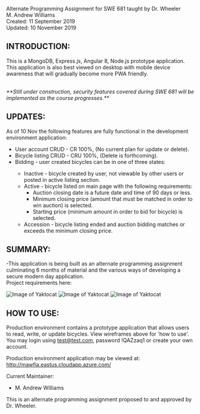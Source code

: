 Alternate Programming Assignment for SWE 681 taught by Dr. Wheeler<br>
M. Andrew Williams<br>
Created: 11 September 2019<br>
Updated: 10 November 2019<br>

INTRODUCTION:
--------------------
This is a MongoDB, Express.js, Angular 8, Node.js prototype application.  This application is also best viewed on desktop with mobile device awareness that will gradually become more PWA friendly.<br><br>
<p><em>**Still under construction, security features covered during SWE 681 will be implemented as the course progresses.**</em></p>

UPDATES:
--------------------
As of 10 Nov the following features are fully functional in the development environment application:
<ul>
  <li>User account CRUD - CR 100%, (No current plan for update or delete).</li>
  <li>Bicycle listing CRUD - CRU 100%, (Delete is forthcoming).</li>
  <li>Bidding - user created bicycles can be in one of three states:</li>
    <ul>
      <li>Inactive - bicycle created by user, not viewable by other users or posted in active listing section.</li>
      <li>Active - bicycle listed on main page with the following requirements:
        <ul>
          <li>Auction closing date is a future date and time of 90 days or less.</li>
          <li>Minimum closing price (amount that must be matched in order to win auction) is selected.</li>
          <li>Starting price (minimum amount in order to bid for bicycle) is selected.</li>
        </ul>
      </li>
      <li>Accession - bicycle listing ended and auction bidding matches or exceeds the minimum closing price.</li>
    </ul>
</ul>



SUMMARY:
--------------------

-This application is being built as an alternate programming assignment culminating 6 months of material and the various ways of developing a secure modern day application.  
Project requirements here:

![Image of Yaktocat](http://mawfia.com/documents/bicycle1.png)
![Image of Yaktocat](http://mawfia.com/documents/bicycle2.png)
![Image of Yaktocat](http://mawfia.com/documents/bicycle3.png)

HOW TO USE:
---------------------
Production environment contains a prototype application that allows users to read, write, or update bicycles.  View wireframes above for 'how to use'.  You may login using test@test.com, password !QAZzaq1 or create your own account.


Production environment application may be viewed at: http://mawfia.eastus.cloudapp.azure.com/

Current Maintainer:
 * M. Andrew Williams

This is an alternate programming assignment proposed to and approved by Dr. Wheeler.
